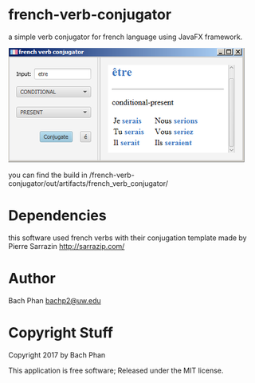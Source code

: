# french-verb-conjugator
a simple verb conjugator for french language using JavaFX framework.

![screenshot](https://github.com/bachp2/french-verb-conjugator/blob/master/screenshot/Capture1.PNG?raw=true)

you can find the build in /french-verb-conjugator/out/artifacts/french_verb_conjugator/

# Dependencies
this software used french verbs with their conjugation template made by Pierre Sarrazin <http://sarrazip.com/>
# Author
Bach Phan bachp2@uw.edu
# Copyright Stuff
Copyright 2017 by Bach Phan

This application is free software; Released under the MIT license.
